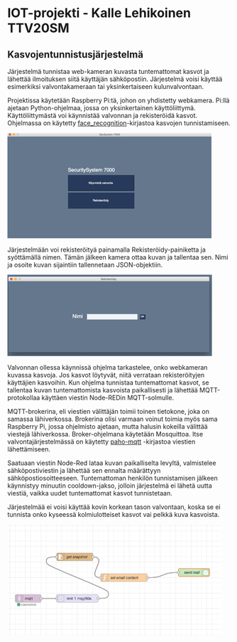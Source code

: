 # IOT-projekti - Kalle Lehikoinen TTV20SM

## Kasvojentunnistusjärjestelmä

Järjestelmä tunnistaa web-kameran kuvasta tuntemattomat kasvot ja lähettää ilmoituksen siitä käyttäjän sähköpostiin. Järjestelmä voisi käyttää esimerkiksi valvontakameraan tai yksinkertaiseen kulunvalvontaan.

Projektissa käytetään Raspberry Pi:tä, johon on yhdistetty webkamera. Pi:llä ajetaan Python-ohjelmaa, jossa on yksinkertainen käyttöliittymä. Käyttöliittymästä voi käynnistää valvonnan ja rekisteröidä kasvot. Ohjelmassa on käytetty [face_recognition](https://pypi.org/project/face-recognition/)-kirjastoa kasvojen tunnistamiseen.

<img src='docs/main.png'>

Järjestelmään voi rekisteröityä painamalla Rekisteröidy-painiketta ja syöttämällä nimen. Tämän jälkeen kamera ottaa kuvan ja tallentaa sen. Nimi ja osoite kuvan sijaintiin tallennetaan JSON-objektiin.

<img src='docs/register.png'>

Valvonnan ollessa käynnissä ohjelma tarkastelee, onko webkameran kuvassa kasvoja. Jos kasvot löytyvät, niitä verrataan rekisteröityjen käyttäjien kasvoihin. Kun ohjelma tunnistaa tuntemattomat kasvot, se tallentaa kuvan tuntemattomista kasvoista
paikallisesti ja lähettää MQTT-protokollaa käyttäen viestin Node-REDin MQTT-solmulle.

MQTT-brokerina, eli viestien välittäjän toimii toinen tietokone, joka on samassa lähiverkossa. Brokerina olisi varmaan voinut toimia myös sama Raspberry Pi, jossa ohjelmisto ajetaan, mutta halusin kokeilla välittää viestejä lähiverkossa. Broker-ohjelmana käytetään Mosquittoa.
Itse valvontajärjestelmässä on käytetty [paho-mqtt](https://pypi.org/project/paho-mqtt/) -kirjastoa viestien lähettämiseen.

Saatuaan viestin Node-Red lataa kuvan paikalliselta levyltä, valmistelee sähköpostiviestin ja lähettää sen ennalta määrättyyn sähköpostiosoitteeseen. Tuntemattoman henkilön tunnistamisen jälkeen käynnistyy minuutin cooldown-jakso, jolloin järjestelmä ei lähetä uutta viestiä, vaikka uudet tuntemattomat kasvot tunnistetaan.

Järjestelmää ei voisi käyttää kovin korkean tason valvontaan, koska se ei tunnista onko kyseessä kolmiulotteiset kasvot vai pelkkä kuva kasvoista.

<img src='docs/node_red_flow.png'>
